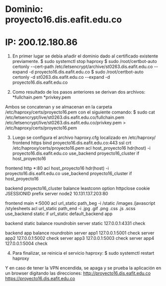 # Dominio: proyecto16.dis.eafit.edu.co
# IP: 200.12.180.86

1) En primer lugar se debía añadir el dominio dado al certificado existente previamente.
	$ sudo systemctl stop haproxy
	$ sudo /root/certbot-auto certonly --cert-path /etc/letsencrypt/archive/st0263.dis.eafit.edu.co --expand -d proyecto16.dis.eafit.edu.co
	$ sudo /root/certbot-auto certonly -d st0263.dis.eafit.edu.co  --expand -d proyecto16.dis.eafit.edu.co

2) Como resultado de los pasos anteriores se derivan dos archivos:
	*fullchain.pem
	*privkey.pem

Ambos se concatenan y se almacenan en la carpeta /etc/haproxy/certs/proyecto16.pem con el siguiente comando:
	 $ sudo cat /etc/letsencrypt/live/st0263.dis.eafit.edu.co/fullchain.pem /etc/letsencrypt/live/st0263.dis.eafit.edu.co/privkey.pem > /etc/haproxy/certs/proyecto16.pem

3) Luego se configura el archivo haproxy.cfg localizado en /etc/haproxy/
	frontend https
    bind proyecto16.dis.eafit.edu.co:443    ssl     crt     /etc/haproxy/certs/proyecto16.pem
    acl host_proyecto16 hdr(host) -i proyecto16.dis.eafit.edu.co
    use_backend proyecto16_cluster if host_proyecto16
    
  frontend http *:80
    acl host_proyecto16 hdr(host) -i proyecto16.dis.eafit.edu.co
    use_backend proyecto16_cluster if host_proyecto16
  
  backend proyecto16_cluster
    balance leastconn
    option httpclose
    cookie JSESSIONID prefix
    server node2 10.131.137.203:80

  frontend  main *:5000
    acl url_static       path_beg       -i /static /images /javascript /stylesheets
    acl url_static       path_end       -i .jpg .gif .png .css .js .scss
    use_backend static          if url_static
    default_backend             app
    
  backend static
    balance     roundrobin
    server      static 127.0.0.1:4331 check

  backend app
    balance     roundrobin
    server  app1 127.0.0.1:5001 check
    server  app2 127.0.0.1:5002 check
    server  app3 127.0.0.1:5003 check
    server  app4 127.0.0.1:5004 check

4) Para finalizar, se reinicia el servicio haproxy:
	$ sudo systemctl restart haproxy

Y en caso de tener la VPN encendida, se apaga y se prueba la aplicación en un browser digitando las direcciones:
	http://proyecto16.dis.eafit.edu.co
	https://proyecto16.dis.eafit.edu.co